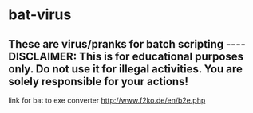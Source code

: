 # bat-virus
These are virus/pranks for batch scripting ---- DISCLAIMER: This is for educational purposes only. Do not use it for illegal activities. You are solely responsible for your actions!
-------------------------------------------------------

link for bat to exe converter http://www.f2ko.de/en/b2e.php 
